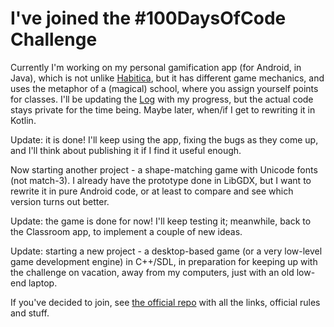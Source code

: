 # I've joined the #100DaysOfCode Challenge

Currently I'm working on my personal gamification app (for Android, in Java), which is not unlike [Habitica](https://habitica.com/), but it has different game mechanics, and uses the metaphor of a (magical) school, where you assign yourself points for classes. I'll be updating the [Log](log.md) with my progress, but the actual code stays private for the time being. Maybe later, when/if I get to rewriting it in Kotlin.

Update: it is done! I'll keep using the app, fixing the bugs as they come up, and I'll think about publishing it if I find it useful enough.

Now starting another project - a shape-matching game with Unicode fonts (not match-3). I already have the prototype done in LibGDX, but I want to rewrite it in pure Android code, or at least to compare and see which version turns out better.

Update: the game is done for now! I'll keep testing it; meanwhile, back to the Classroom app, to implement a couple of new ideas.

Update: starting a new project - a desktop-based game (or a very low-level game development engine) in C++/SDL, in preparation for keeping up with the challenge on vacation, away from my computers, just with an old low-end laptop.

If you've decided to join, see [the official repo](https://github.com/kallaway/100-days-of-code) with all the links, official rules and stuff. 

